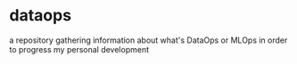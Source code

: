 # dataops
a repository gathering information about what's DataOps or MLOps in order to progress my personal development

